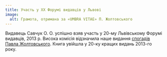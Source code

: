 ```yaml
---
title: Участь у XX Форумі видавців у Львові
image:
  alt: Грамота, отримана за «UMBRA VITAE» П. Жолтовського
---
```


Видавець Савчук О. О. успішно взяв участь у 20-му Львівському Форумі видавців, 2013 р. Висока комісія
відзначила наше видання [спогадів Павла Жолтовського](/books/zholtovskiy-umbra-vitae). Книга увійшла
у 20-ку кращих видань 2013-го року.
